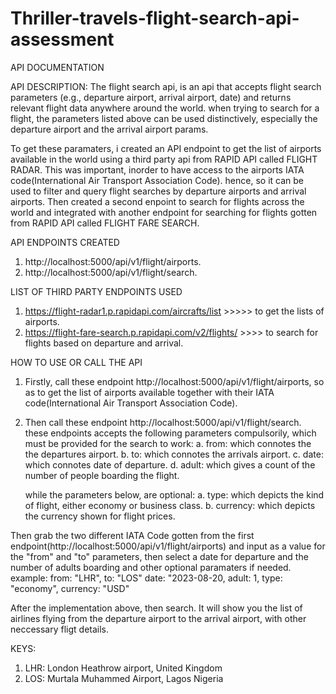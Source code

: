 # Thriller-travels-flight-search-api-assessment


API DOCUMENTATION

API DESCRIPTION:
The flight search api, is an api that accepts flight search parameters (e.g., departure airport, arrival airport, date) and returns relevant flight data anywhere around the world.
when trying to search for a flight, the parameters listed above can be used distinctively, especially the departure airport and the arrival airport params. 

To get these paramaters, i created an API endpoint to get the list of airports available in the world using a third party api from RAPID API called FLIGHT RADAR. 
This was important, inorder to have access to the airports IATA code(International Air Transport Association Code). hence, so it can be used to filter and query flight searches by departure airports and arrival airports.
Then created a second enpoint to search for flights across the world and integrated with another endpoint for searching for flights gotten from RAPID API called FLIGHT FARE SEARCH.

API ENDPOINTS CREATED
1. http://localhost:5000/api/v1/flight/airports.
2. http://localhost:5000/api/v1/flight/search.

LIST OF THIRD PARTY ENDPOINTS USED
1. https://flight-radar1.p.rapidapi.com/aircrafts/list >>>>> to get the lists of airports.
2. https://flight-fare-search.p.rapidapi.com/v2/flights/ >>>> to search for flights based on departure and arrival.

HOW TO USE OR CALL THE API

1. Firstly, call these endpoint http://localhost:5000/api/v1/flight/airports, so as to get the list of airports available together with their IATA code(International Air Transport Association Code).
2. Then call these endpoint http://localhost:5000/api/v1/flight/search. these endpoints accepts the following parameters compulsorily, which must be provided for the search to work:
   a. from: which connotes the the departures airport.
   b. to: which connotes the arrivals airport.
   c. date: which connotes date of departure.
   d. adult: which gives a count of the number of people boarding the flight.

   while the parameters below, are optional:
   a. type: which depicts the kind of flight, either economy or business class.
   b. currency: which depicts the currency shown for flight prices.

Then grab the two different IATA Code gotten from the first endpoint(http://localhost:5000/api/v1/flight/airports) and input as a value for the "from" and "to" parameters, then select a date for departure and the number of adults boarding and other optional paramaters if needed.
example:
from: "LHR",
to: "LOS"
date: "2023-08-20,
adult: 1,
type: "economy",
currency: "USD"

After the implementation above, then search. It will show you the list of airlines flying from the departure airport to the arrival airport, with other neccessary fligt details.


KEYS: 
1. LHR: London Heathrow airport, United Kingdom
2. LOS: Murtala Muhammed Airport, Lagos Nigeria
